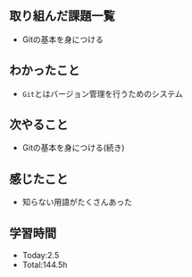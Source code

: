 ## 取り組んだ課題一覧
- Gitの基本を身につける
  
## わかったこと
- `Git`とはバージョン管理を行うためのシステム
  
## 次やること
- Gitの基本を身につける(続き)

## 感じたこと
- 知らない用語がたくさんあった
  
## 学習時間
- Today:2.5
- Total:144.5h
